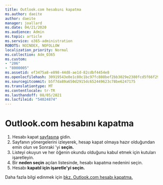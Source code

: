```yaml
---
title: Outlook.com hesabını kapatma
ms.author: daeite
author: daeite
manager: joallard
ms.date: 04/21/2020
ms.audience: Admin
ms.topic: article
ms.service: o365-administration
ROBOTS: NOINDEX, NOFOLLOW
localization_priority: Normal
ms.collection: Adm_O365
ms.custom:
- "206"
- "8000005"
ms.assetid: ef3475a8-e898-44d8-ae1d-82cdbf4454e8
ms.openlocfilehash: 30919543e0e1c80c1bc97fc808bef2bb3029e2380fcd5f66f2995aedc4e4282f
ms.sourcegitcommit: b5f7da89a650d2915dc652449623c78be6247175
ms.translationtype: MT
ms.contentlocale: tr-TR
ms.lasthandoff: 08/05/2021
ms.locfileid: "54024874"
---
```

# <a name="close-your-outlookcom-account"></a>Outlook.com hesabını kapatma

1. Hesabı kapat [sayfasına](https://go.microsoft.com/fwlink/p/?linkid=845493) gidin.
2. Sayfanın yönergelerini izleyerek, hesap kapat olmaya hazır olduğundan emin olun ve Sonraki 'yi **seçin.**
3. Listeyi okuyun ve her öğenin okundu olduğunu kabul etmek için kutuları işaretleyin.
4. Bir **neden seçin** açılan listesinde, hesabı kapatma nedenini seçin.
5. Hesabı **kapatıl için işaretle'yi seçin.**

Daha fazla bilgi edinmek için [bkz. Outlook.com hesabı kapatma.](https://support.office.com/article/564b801e-2a47-4cb2-afa8-12ead3185038?wt.mc_id=Office_Outlook_com_Alchemy)
  